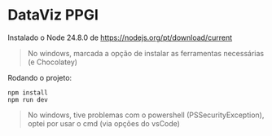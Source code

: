 # DataViz PPGI

Instalado o Node 24.8.0 de https://nodejs.org/pt/download/current
> No windows, marcada a opção de instalar as ferramentas necessárias (e Chocolatey)


Rodando o projeto:
```
npm install
npm run dev
```
> No windows, tive problemas com o powershell (PSSecurityException), optei por usar o cmd (via opções do vsCode)